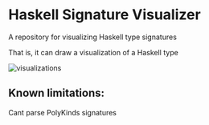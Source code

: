 # Haskell Signature Visualizer

A repository for visualizing Haskell type signatures

That is, it can draw a visualization of a Haskell type

![visualizations](https://github.com/mariatsji/signature-visualizer/blob/main/doc/Visual.png?raw=true)

## Known limitations:
Cant parse PolyKinds signatures
